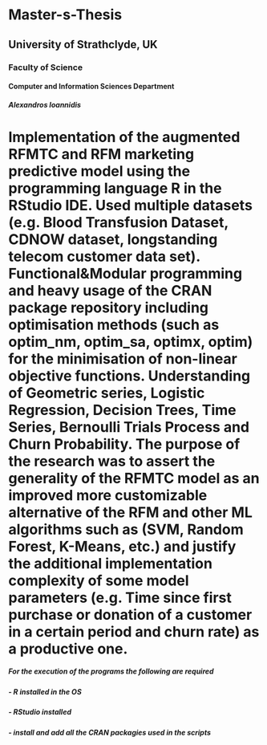 # Master-s-Thesis
## University of Strathclyde, UK
### Faculty of Science
#### Computer and Information Sciences Department
##### Alexandros Ioannidis

# Implementation of the augmented RFMTC and RFM marketing predictive model using the programming language R in the RStudio IDE. Used multiple datasets (e.g. Blood Transfusion Dataset, CDNOW dataset, longstanding telecom customer data set). Functional&Modular programming and heavy usage of the CRAN package repository including optimisation methods (such as optim_nm, optim_sa, optimx, optim) for the minimisation of non-linear objective functions. Understanding of Geometric series, Logistic Regression, Decision Trees, Time Series, Bernoulli Trials Process and Churn Probability. The purpose of the research was to assert the generality of the RFMTC model as an improved more customizable alternative of the RFM and other ML algorithms such as (SVM, Random Forest, K-Means, etc.) and justify the additional implementation complexity of some model parameters (e.g. Time since first purchase or donation of a customer in a certain period and churn rate) as a productive one.

##### For the execution of the programs the following are required
#####  - R installed in the OS 
#####  - RStudio installed
#####  - install and add all the CRAN packagies used in the scripts 
